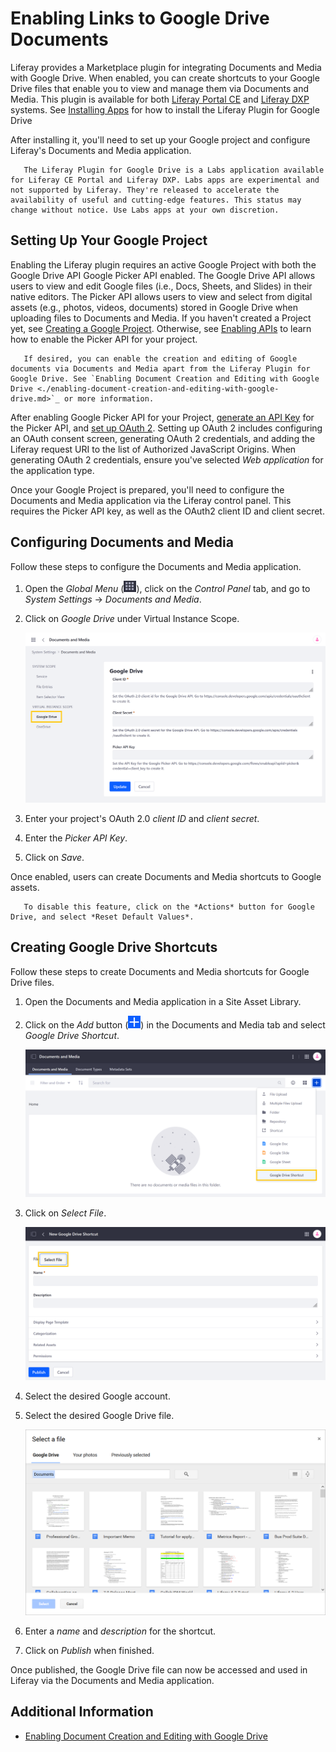 # Enabling Links to Google Drive Documents

Liferay provides a Marketplace plugin for integrating Documents and Media with Google Drive. When enabled, you can create shortcuts to your Google Drive files that enable you to view and manage them via Documents and Media. This plugin is available for both [Liferay Portal CE](https://web.liferay.com/marketplace/-/mp/application/105847499) and [Liferay DXP](https://web.liferay.com/marketplace/-/mp/application/98011653) systems. See [Installing Apps](../../../../system-administration/installing-and-managing-apps/installing-apps/installing-apps.md) for how to install the Liferay Plugin for Google Drive

After installing it, you'll need to set up your Google project and configure Liferay's Documents and Media application.

```important::
   The Liferay Plugin for Google Drive is a Labs application available for Liferay CE Portal and Liferay DXP. Labs apps are experimental and not supported by Liferay. They're released to accelerate the availability of useful and cutting-edge features. This status may change without notice. Use Labs apps at your own discretion.
```

## Setting Up Your Google Project

Enabling the Liferay plugin requires an active Google Project with both the Google Drive API Google Picker API enabled. The Google Drive API allows users to view and edit Google files (i.e., Docs, Sheets, and Slides) in their native editors. The Picker API allows users to view and select from digital assets (e.g., photos, videos, documents) stored in Google Drive when uploading files to Documents and Media. If you haven't created a Project yet, see [Creating a Google Project](https://support.google.com/googleapi/answer/6251787?hl=en&ref_topic=7014522). Otherwise, see [Enabling APIs](https://support.google.com/googleapi/answer/6158841) to learn how to enable the Picker API for your project.

```note::
   If desired, you can enable the creation and editing of Google documents via Documents and Media apart from the Liferay Plugin for Google Drive. See `Enabling Document Creation and Editing with Google Drive <./enabling-document-creation-and-editing-with-google-drive.md>`_ or more information.
```

After enabling Google Picker API for your Project, [generate an API Key](https://support.google.com/googleapi/answer/6158862) for the Picker API, and [set up OAuth 2](https://support.google.com/cloud/answer/6158849). Setting up OAuth 2 includes configuring an OAuth consent screen, generating OAuth 2 credentials, and adding the Liferay request URI to the list of Authorized JavaScript Origins. When generating OAuth 2 credentials, ensure you've selected *Web application* for the application type.

Once your Google Project is prepared, you'll need to configure the Documents and Media application via the Liferay control panel. This requires the Picker API key, as well as the OAuth2 client ID and client secret.

## Configuring Documents and Media

Follow these steps to configure the Documents and Media application.

1. Open the *Global Menu* (![Global Menu](../../../../images/icon-applications-menu.png)), click on the *Control Panel* tab, and go to *System Settings* &rarr; *Documents and Media*.

1. Click on *Google Drive* under Virtual Instance Scope.

    ![Click on Google Drive under Virtual Instance Scope.](./enabling-links-to-google-drive-documents/images/01.png)

1. Enter your project's OAuth 2.0 *client ID* and *client secret*.

1. Enter the *Picker API Key*.

1. Click on *Save*.

Once enabled, users can create Documents and Media shortcuts to Google assets.

```note::
   To disable this feature, click on the *Actions* button for Google Drive, and select *Reset Default Values*.
```

## Creating Google Drive Shortcuts

Follow these steps to create Documents and Media shortcuts for Google Drive files.

1. Open the Documents and Media application in a Site Asset Library.

1. Click on the *Add* button (![Add Button](../../../../images/icon-add.png)) in the Documents and Media tab and select *Google Drive Shortcut*.

   ![Click the Add button and select Google Drive Shortcut.](./enabling-links-to-google-drive-documents/images/02.png)

1. Click on *Select File*.

   ![Click on Select File.](./enabling-links-to-google-drive-documents/images/03.png)

1. Select the desired Google account.

1. Select the desired Google Drive file.

   ![Select the desired Google Drive file.](./enabling-links-to-google-drive-documents/images/04.png)

1. Enter a *name* and *description* for the shortcut.

1. Click on *Publish* when finished.

Once published, the Google Drive file can now be accessed and used in Liferay via the Documents and Media application.

## Additional Information

* [Enabling Document Creation and Editing with Google Drive](./enabling-document-creation-and-editing-with-google-drive.md)
